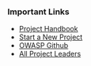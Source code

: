 ### Important Links
* [Project Handbook](https://owasp.org/www-pdf-archive/PROJECT_LEADER-HANDBOOK_2014.pdf)
* [Start a New Project](https://owasporg.atlassian.net/servicedesk/customer/portal/7/create/70)
* [OWASP Github](https://github.com/OWASP)
* [All Project Leaders](/projects/leaders/)
